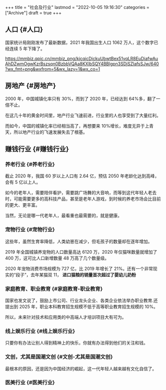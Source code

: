+++
title = "社会及行业"
lastmod = "2022-10-05 19:16:30"
categories = ["Archive"]
draft = true
+++

## 人口 {#人口}

国家统计局刚刚发布了最新数据，2021 年我国出生人口 1062 万人，这个数字已经连续 5 年下降了。

<https://mmbiz.qpic.cn/mmbiz_png/kjcqicDickuUbwtBex51yqLR8EuDiafwAuAhDZwmOgwKzrBszsqn0BzbbVQAa8KXlbSQY4BBlgpn3SDjSZlafsSJw/640?wx_fmt=png&wxfrom=5&wx_lazy=1&wx_co=1>


## 房地产 {#房地产}

2000 年，中国城镇化率只有 30%，而到了 2020 年，已经达到 64%多，翻了一倍不止。

在这几十年的黄金时间里，地产行业飞速前进，行业里的人也享受到了大量红利。

而如今，中国的城镇化率已经相当高了，再想要来 10%增长，难度无异于上青天，所以地产行业的飞速发展失去了根基。


## 赚钱行业 {#赚钱行业}


### 养老行业 {#养老行业}

截止 2020 年，我国 60 岁以上人口有 2.64 亿，预估 2050 年老龄化达到高峰，会有 5 亿以上人。

如今的老年人，需要陪伴看护，需要跳广场舞的大音响，而等到这代年轻人老去时，可能需要更多的高科技产品，甚至是老年人游戏，到时候的养老市场会比目前的更大、更丰富。

当然，无论是哪一代老年人，最看重也最需要的，就是健康。


### 宠物行业 {#宠物行业}

这些年，虽然生育率降低，人类幼崽在减少，但毛孩子的数量却在逐年增加。

2019 年全国城镇养宠物的人口数量高达 6120 万，2020 年仅猫咪数量就增加了 400 万，这可比人口新增数量 48 万高了几个数量级。

2020 年宠物消费市场规模为 727 亿，比 2019 年增长了 21%。还有一个非常现实的“段子”，去年某猫双 11， **进口猫粮的销量首次超过了婴幼儿奶粉**


### 家庭教育、职业教育 {#家庭教育-职业教育}

国家也发文说了，鼓励上市公司、行业龙头企业、各类企业依法举办职业教育.还提出到 2025 年，职业本科教育招生规模不低于高等职业教育招生规模的 10%。

所以，未来针对技术和应用类的中高端人才培训项目大有可为。


### 线上娱乐行业 {#线上娱乐行业}

只要你有办法让别人得到精神上的快乐，你就有办法得到他们的关注和钱。


### 文创，尤其是国潮文创 {#文创-尤其是国潮文创}

最根本的原因，还是因为中国经济的崛起，这一代年轻人越来越有文化自信了。


### 医美行业 {#医美行业}